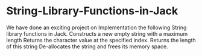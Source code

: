 # String-Library-Functions-in-Jack
We have done an exciting project on Implementation  the following String library functions in Jack.
Constructs a new empty string with a maximum length
Returns the character value at the specified index.
Returns the length of this string
De-allocates the string and frees its memory space. 
